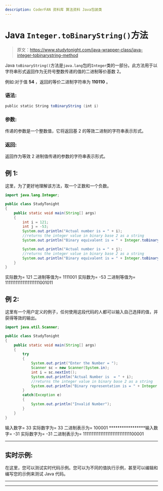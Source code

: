 ```yaml
---
description: CoderFAN 资料库 算法资料 Java包装类
---
```


# Java `Integer.toBinaryString()`方法

> 原文：<https://www.studytonight.com/java-wrapper-class/java-integer-tobinarystring-method>

Java `toBinaryString()`方法是`java.lang`包的`Integer`类的一部分。此方法用于以字符串形式返回作为无符号整数传递的值的二进制等价基数 2。

例如:对于值 **54** ，返回的等价二进制字符串为 **110110** 。

### 语法:

```java
public static String toBinaryString (int i)  
```

### 参数:

传递的参数是一个整数值，它将返回基 2 的等效二进制的字符串表示形式。

### 返回:

返回作为等效 2 进制值传递的参数的字符串表示形式。

## 例 1:

这里，为了更好地理解该方法，取一个正数和一个负数。

```java
import java.lang.Integer;

public class StudyTonight
{  
    public static void main(String[] args) 
    {          
        int i = 121; 
        int j = -53;
        System.out.println("Actual number is = " + i);  
        //returns the integer value in binary base 2 as a string
        System.out.println("Binary equivalent is = " + Integer.toBinaryString(i)); 

        System.out.println("Actual number is = " + j);  
        //returns the integer value in binary base 2 as a string
        System.out.println("Binary equivalent is = " + Integer.toBinaryString(j)); 
    }  
} 
```

实际数为= 121
二进制等值为= 1111001
实际数为= -53
二进制等值为= 11111111111111111111001011

## 例 2:

这里有一个用户定义的例子，任何使用这段代码的人都可以输入自己选择的值，并获得等效的输出。

```java
import java.util.Scanner;  

public class StudyTonight
{  
    public static void main(String[] args) 
    {          
        try
        {
            System.out.print("Enter the Number = ");  
            Scanner sc = new Scanner(System.in);  
            int i = sc.nextInt();  
            System.out.println("Actual Number is  = " + i);  
            //returns the integer value in binary base 2 as a string 
            System.out.println("Binary representation is = " + Integer.toBinaryString(i)); 
        }  
        catch(Exception e)
        {
            System.out.println("Invalid Number");
        }
    }
} 
```

输入数字= 33
实际数字为= 33
二进制表示为= 100001
*****************输入数字= -31
实际数字为= -31
二进制表示为= 111111111111111111111111111100001
* * * * * * * * * * * * * * * * * * * * * * * * * * * * * * * * * * * * * * * * * * * * * * * * * * * * * * * * * * * * * * * * * * * * * * * * * * * * *

## 实时示例:

在这里，您可以测试实时代码示例。您可以为不同的值执行示例，甚至可以编辑和编写您的示例来测试 Java 代码。

* * *

* * *